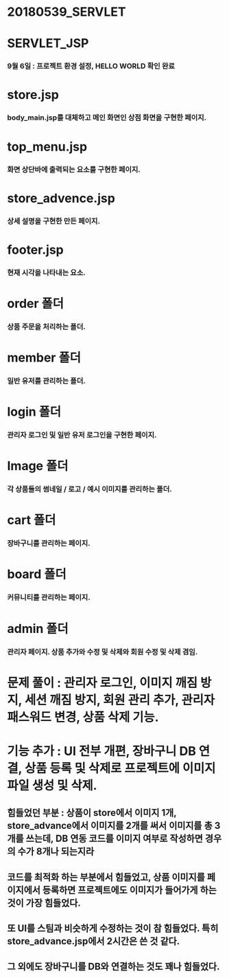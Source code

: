 # 20180539_SERVLET

# SERVLET_JSP
### 9월 6일 : 프로젝트 환경 설정, HELLO WORLD 확인 완료

# store.jsp
### body_main.jsp를 대체하고 메인 화면인 상점 화면을 구현한 페이지.

# top_menu.jsp
### 화면 상단바에 출력되는 요소를 구현한 페이지.

# store_advence.jsp
### 상세 설명을 구현한 만든 페이지.

# footer.jsp
### 현재 시각을 나타내는 요소.

# order 폴더
### 상품 주문을 처리하는 폴더.

# member 폴더
### 일반 유저를 관리하는 폴더.

# login 폴더
### 관리자 로그인 및 일반 유저 로그인을 구현한 페이지.

# Image 폴더
### 각 상품들의 썸네일 / 로고 / 예시 이미지를 관리하는 폴더.

# cart 폴더
### 장바구니를 관리하는 페이지.

# board 폴더
### 커뮤니티를 관리하는 페이지.

# admin 폴더
### 관리자 페이지. 상품 추가와 수정 및 삭제와 회원 수정 및 삭제 겸임.

# 문제 풀이 : 관리자 로그인, 이미지 깨짐 방지, 세션 깨짐 방지, 회원 관리 추가, 관리자 패스워드 변경, 상품 삭제 기능.

# 기능 추가 : UI 전부 개편, 장바구니 DB 연결, 상품 등록 및 삭제로 프로젝트에 이미지 파일 생성 및 삭제.

## 힘들었던 부분 : 상품이 store에서 이미지 1개, store_advance에서 이미지를 2개를 써서 이미지를 총 3개를 쓰는데, DB 연동 코드를 이미지 여부로 작성하면 경우의 수가 8개나 되는지라
## 코드를 최적화 하는 부분에서 힘들었고, 상품 이미지를 페이지에서 등록하면 프로젝트에도 이미지가 들어가게 하는 것이 가장 힘들었다.
## 또 UI를 스팀과 비슷하게 수정하는 것이 참 힘들었다. 특히 store_advance.jsp에서 2시간은 쓴 것 같다.
## 그 외에도 장바구니를 DB와 연결하는 것도 꽤나 힘들었다.